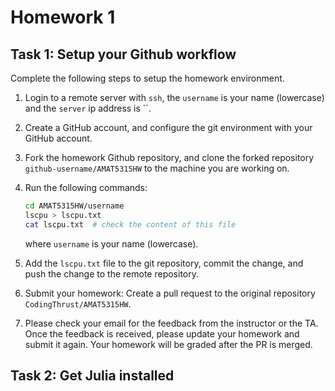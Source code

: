 # Homework 1

## Task 1: Setup your Github workflow
Complete the following steps to setup the homework environment.

1. Login to a remote server with `ssh`, the `username` is your name (lowercase) and the `server` ip address is ``.

2. Create a GitHub account, and configure the git environment with your GitHub account.
3. Fork the homework Github repository, and clone the forked repository `github-username/AMAT5315HW` to the machine you are working on.
4. Run the following commands:
    ```bash
    cd AMAT5315HW/username
    lscpu > lscpu.txt
    cat lscpu.txt  # check the content of this file
    ```
    where `username` is your name (lowercase).
4. Add the `lscpu.txt` file to the git repository, commit the change, and push the change to the remote repository.
5. Submit your homework: Create a pull request to the original repository `CodingThrust/AMAT5315HW`.
6. Please check your email for the feedback from the instructor or the TA. Once the feedback is received, please update your homework and submit it again. Your homework will be graded after the PR is merged.

## Task 2: Get Julia installed